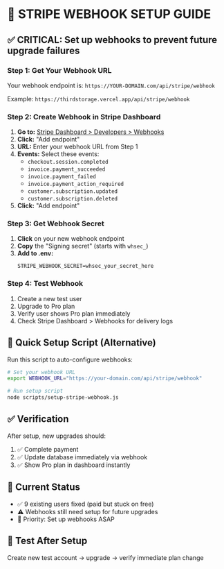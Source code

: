 # 🔧 STRIPE WEBHOOK SETUP GUIDE

## ✅ CRITICAL: Set up webhooks to prevent future upgrade failures

### Step 1: Get Your Webhook URL
Your webhook endpoint is: `https://YOUR-DOMAIN.com/api/stripe/webhook`

Example: `https://thirdstorage.vercel.app/api/stripe/webhook`

### Step 2: Create Webhook in Stripe Dashboard

1. **Go to:** [Stripe Dashboard > Developers > Webhooks](https://dashboard.stripe.com/webhooks)
2. **Click:** "Add endpoint"
3. **URL:** Enter your webhook URL from Step 1
4. **Events:** Select these events:
   - `checkout.session.completed`
   - `invoice.payment_succeeded`
   - `invoice.payment_failed`  
   - `invoice.payment_action_required`
   - `customer.subscription.updated`
   - `customer.subscription.deleted`
5. **Click:** "Add endpoint"

### Step 3: Get Webhook Secret
1. **Click** on your new webhook endpoint
2. **Copy** the "Signing secret" (starts with `whsec_`)
3. **Add to .env:**
   ```
   STRIPE_WEBHOOK_SECRET=whsec_your_secret_here
   ```

### Step 4: Test Webhook
1. Create a new test user
2. Upgrade to Pro plan
3. Verify user shows Pro plan immediately
4. Check Stripe Dashboard > Webhooks for delivery logs

## 🎯 Quick Setup Script (Alternative)

Run this script to auto-configure webhooks:

```bash
# Set your webhook URL
export WEBHOOK_URL="https://your-domain.com/api/stripe/webhook"

# Run setup script  
node scripts/setup-stripe-webhook.js
```

## ✅ Verification

After setup, new upgrades should:
1. ✅ Complete payment
2. ✅ Update database immediately via webhook
3. ✅ Show Pro plan in dashboard instantly

## 🚨 Current Status

- ✅ 9 existing users fixed (paid but stuck on free)
- ⚠️  Webhooks still need setup for future upgrades
- 🎯 Priority: Set up webhooks ASAP

## 🧪 Test After Setup

Create new test account → upgrade → verify immediate plan change 
